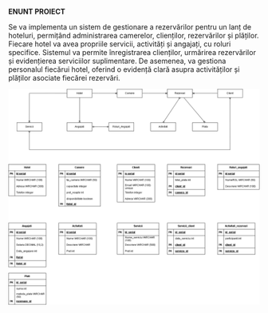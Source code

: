 **ENUNT PROIECT**

Se va implementa un sistem de gestionare a rezervărilor pentru un lanț de hoteluri, permițând administrarea camerelor, clienților, rezervărilor și plăților. Fiecare hotel va avea propriile servicii, activități și angajați, cu roluri specifice.
Sistemul va permite înregistrarea clienților, urmărirea rezervărilor și evidențierea serviciilor suplimentare. De asemenea, va gestiona personalul fiecărui hotel, oferind o evidență clară asupra activităților și plăților asociate fiecărei rezervări.

![Diagrama_DB](ExamenFinal.drawio.png)
